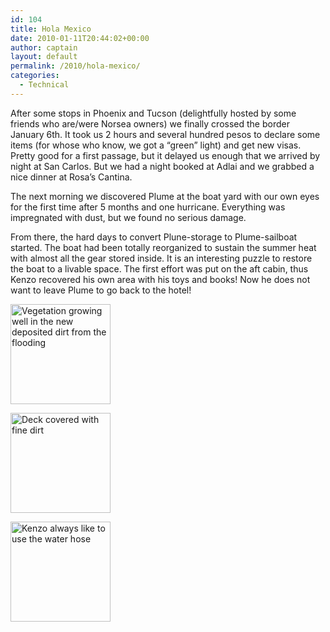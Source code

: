 ```yaml
---
id: 104
title: Hola Mexico
date: 2010-01-11T20:44:02+00:00
author: captain
layout: default
permalink: /2010/hola-mexico/
categories:
  - Technical
---
```

After some stops in Phoenix and Tucson (delightfully hosted by some friends who
are/were Norsea owners) we finally crossed the border January 6th. It took us 2
hours and several hundred pesos to declare some items (for whose who know, we
got a &#8220;green&#8221; light) and get new visas. Pretty good for a first
passage, but it delayed us enough that we arrived by night at San Carlos. But we
had a night booked at Adlai and we grabbed a nice dinner at Rosa&#8217;s
Cantina.

The next morning we discovered Plume at the boat yard with our own eyes for the
first time after 5 months and one hurricane. Everything was impregnated with
dust, but we found no serious damage.

From there, the hard days to convert Plune-storage to Plume-sailboat started.
The boat had been totally reorganized to sustain the summer heat with almost all
the gear stored inside. It is an interesting puzzle to restore the boat to a
livable space. The first effort was put on the aft cabin, thus Kenzo recovered
his own area with his toys and books! Now he does not want to leave Plume to go
back to the hotel!

<div id='gallery-1' class='gallery galleryid-104 gallery-columns-3 gallery-size-thumbnail'>
  <dl class='gallery-item'>
    <dt class='gallery-icon landscape'>
      <a href='http://plume.flupes.org/blog/2010/hola-mexico/2010-01-07_jungleyard/'><img width="160" height="160" src="/assets/2010/01/2010-01-07_JungleYard-160x160.jpg" class="attachment-thumbnail size-thumbnail" alt="Vegetation growing well in the new deposited dirt from the flooding" /></a>
    </dt>
  </dl>
  
  <dl class='gallery-item'>
    <dt class='gallery-icon landscape'>
      <a href='http://plume.flupes.org/blog/2010/hola-mexico/2010-01-07_dirtydeck/'><img width="160" height="160" src="/assets/2010/01/2010-01-07_DirtyDeck-160x160.jpg" class="attachment-thumbnail size-thumbnail" alt="Deck covered with fine dirt" /></a>
    </dt>
  </dl>
  
  <dl class='gallery-item'>
    <dt class='gallery-icon landscape'>
      <a href='http://plume.flupes.org/blog/2010/hola-mexico/2010-01-07_kenzocleaning/'><img width="160" height="160" src="/assets/2010/01/2010-01-07_KenzoCleaning-160x160.jpg" class="attachment-thumbnail size-thumbnail" alt="Kenzo always like to use the water hose" /></a>
    </dt>
  </dl>
  
  <br style="clear: both" />
</div>